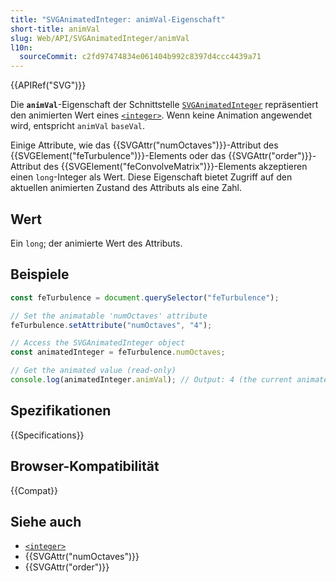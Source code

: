 ```yaml
---
title: "SVGAnimatedInteger: animVal-Eigenschaft"
short-title: animVal
slug: Web/API/SVGAnimatedInteger/animVal
l10n:
  sourceCommit: c2fd97474834e061404b992c8397d4ccc4439a71
---
```


{{APIRef("SVG")}}

Die **`animVal`**-Eigenschaft der Schnittstelle [`SVGAnimatedInteger`](/de/docs/Web/API/SVGAnimatedInteger) repräsentiert den animierten Wert eines [`<integer>`](/de/docs/Web/SVG/Guides/Content_type#integer). Wenn keine Animation angewendet wird, entspricht `animVal` `baseVal`.

Einige Attribute, wie das {{SVGAttr("numOctaves")}}-Attribut des {{SVGElement("feTurbulence")}}-Elements oder das {{SVGAttr("order")}}-Attribut des {{SVGElement("feConvolveMatrix")}}-Elements akzeptieren einen `long`-Integer als Wert. Diese Eigenschaft bietet Zugriff auf den aktuellen animierten Zustand des Attributs als eine Zahl.

## Wert

Ein `long`; der animierte Wert des Attributs.

## Beispiele

```js
const feTurbulence = document.querySelector("feTurbulence");

// Set the animatable 'numOctaves' attribute
feTurbulence.setAttribute("numOctaves", "4");

// Access the SVGAnimatedInteger object
const animatedInteger = feTurbulence.numOctaves;

// Get the animated value (read-only)
console.log(animatedInteger.animVal); // Output: 4 (the current animated value)
```

## Spezifikationen

{{Specifications}}

## Browser-Kompatibilität

{{Compat}}

## Siehe auch

- [`<integer>`](/de/docs/Web/SVG/Guides/Content_type#integer)
- {{SVGAttr("numOctaves")}}
- {{SVGAttr("order")}}
